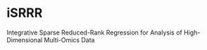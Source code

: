 # iSRRR
Integrative Sparse Reduced-Rank Regression for Analysis of High-Dimensional Multi-Omics Data
